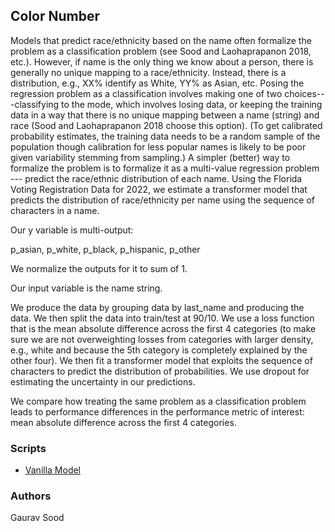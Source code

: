 ## Color Number

Models that predict race/ethnicity based on the name often formalize the problem as a classification problem (see Sood and Laohaprapanon 2018, etc.). However, if name is the only thing we know about a person, there is generally no unique mapping to a race/ethnicity. Instead, there is a distribution, e.g., XX% identify as White, YY% as Asian, etc. Posing the regression problem as a classification involves making one of two choices---classifying to the mode, which involves losing data, or keeping the training data in a way that there is no unique mapping between a name (string) and race (Sood and Laohaprapanon 2018 choose this option). (To get calibrated probability estimates, the training data needs to be a random sample of the population though calibration for less popular names is likely to be poor given variability stemming from sampling.) A simpler (better) way to formalize the problem is to formalize it as a multi-value regression problem --- predict the race/ethnic distribution of each name. Using the Florida Voting Registration Data for 2022, we estimate a transformer model that predicts the distribution of race/ethnicity per name using the sequence of characters in a name.

Our y variable is multi-output:

p_asian, p_white, p_black, p_hispanic, p_other

We normalize the outputs for it to sum of 1.

Our input variable is the name string. 

We produce the data by grouping data by last_name and producing the data. We then split the data into train/test at 90/10. We use a loss function that is the mean absolute difference across the first 4 categories (to make sure we are not overweighting losses from categories with larger density, e.g., white and because the 5th category is completely explained by the other four). We then fit a transformer model that exploits the sequence of characters to predict the distribution of probabilities. We use dropout for estimating the uncertainty in our predictions.

We compare how treating the same problem as a classification problem leads to performance differences in the performance metric of interest: mean absolute difference across the first 4 categories.

### Scripts

* [Vanilla Model](notebooks/multioutput_regressor_lastname.ipynb)

### Authors

Gaurav Sood
